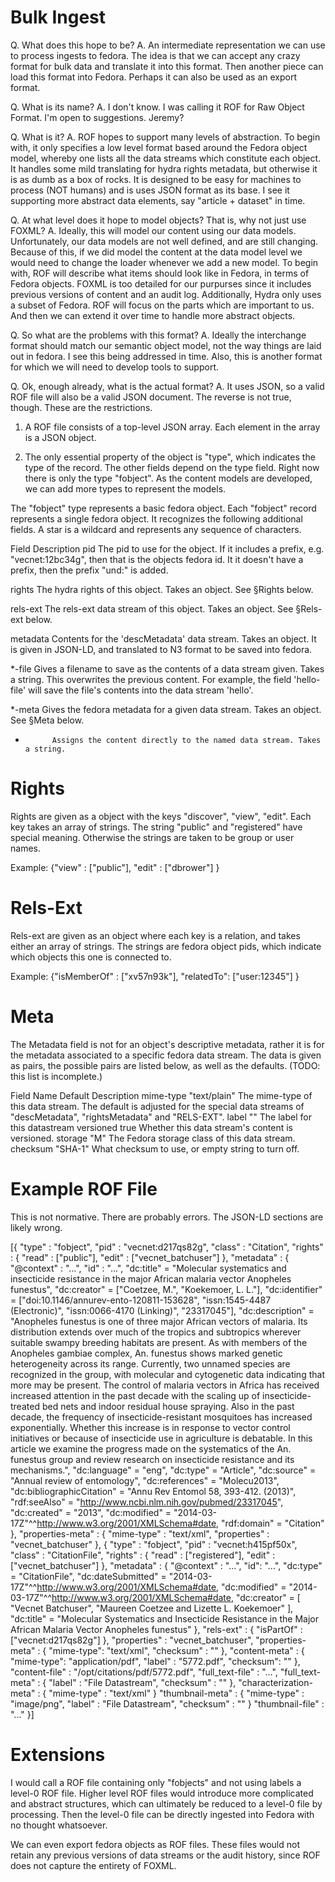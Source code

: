 # Bulk Ingest

Q. What does this hope to be?
A. An intermediate representation we can use to process ingests to fedora. The
idea is that we can accept any crazy format for bulk data and translate it into
this format. Then another piece can load this format into Fedora. Perhaps it
can also be used as an export format.

Q. What is its name?
A. I don't know. I was calling it ROF for Raw Object Format. I'm open to
suggestions. Jeremy?

Q. What is it?
A. ROF hopes to support many levels of abstraction. To begin with, it only
specifies a low level format based around the Fedora object model, whereby one
lists all the data streams which constitute each object. It handles some mild
translating for hydra rights metadata, but otherwise it is as dumb as a box of
rocks. It is designed to be easy for machines to process (NOT humans) and is
uses JSON format as its base. I see it supporting more abstract data elements,
say "article + dataset" in time.

Q. At what level does it hope to model objects? That is, why not just use FOXML?
A. Ideally, this will model our content using our data models. Unfortunately,
our data models are not well defined, and are still changing. Because of this,
if we did model the content at the data model level we would need to change the
loader whenever we add a new model. To begin with, ROF will describe what items
should look like in Fedora, in terms of Fedora objects. FOXML is too detailed
for our purpurses since it includes previous versions of content and an audit
log. Additionally, Hydra only uses a subset of Fedora. ROF will focus on the
parts which are important to us. And then we can extend it over time to handle
more abstract objects.

Q. So what are the problems with this format?
A. Ideally the interchange format should match our semantic object model, not
the way things are laid out in fedora. I see this being addressed in time.
Also, this is another format for which we will need to develop tools to
support.

Q. Ok, enough already, what is the actual format?
A. It uses JSON, so a valid ROF file will also be a valid JSON document. The
reverse is not true, though. These are the restrictions.


  1. A ROF file consists of a top-level JSON array. Each element in the array
is a JSON object.

  2. The only essential property of the object is "type", which indicates the
type of the record. The other fields depend on the type field. Right now there
is only the type "fobject". As the content models are developed, we can add
more types to represent the models.

The "fobject" type represents a basic fedora object. Each "fobject" record
represents a single fedora object. It recognizes the following additional
fields. A star is a wildcard and represents any sequence of characters.

Field       Description
pid         The pid to use for the object. If it includes a prefix, e.g.
            "vecnet:12bc34g", then that is the objects fedora id. It it doesn't
            have a prefix, then the prefix "und:" is added.

rights      The hydra rights of this object. Takes an object. See §Rights below.

rels-ext    The rels-ext data stream of this object. Takes an object.
            See §Rels-ext below.

metadata    Contents for the 'descMetadata' data stream.  Takes an object.
            It is given in JSON-LD, and translated to N3 format to be saved
            into fedora.

*-file      Gives a filename to save as the contents of a data stream given.
            Takes a string. This overwrites the previous content. For example,
            the field 'hello-file' will save the file's contents into the data
            stream 'hello'.

*-meta      Gives the fedora metadata for a given data stream. Takes an object.
            See §Meta below.

*           Assigns the content directly to the named data stream. Takes a string.


# Rights

Rights are given as a object with the keys "discover", "view", "edit". Each key
takes an array of strings. The string "public" and "registered" have special
meaning. Otherwise the strings are taken to be group or user names.

Example:
{"view" : ["public"],
 "edit" : ["dbrower"]
}


# Rels-Ext

Rels-ext are given as an object where each key is a relation, and takes either
an array of strings. The strings are fedora object pids, which indicate which
objects this one is connected to.


Example:
{"isMemberOf" : ["xv57n93k"],
 "relatedTo": ["user:12345"]
}


# Meta
The Metadata field is not for an object's descriptive metadata, rather it is
for the metadata associated to a specific fedora data stream. The data is given
as pairs, the possible pairs are listed below, as well as the defaults. (TODO:
this list is incomplete.)

Field Name  Default         Description
mime-type   "text/plain"    The mime-type of this data stream. The default is
                            adjusted for the special data streams of
                            "descMetadata", "rightsMetadata" and "RELS-EXT".
label       ""              The label for this datastream
versioned   true            Whether this data stream's content is versioned.
storage     "M"             The Fedora storage class of this data stream.
checksum    "SHA-1"         What checksum to use, or empty string to turn off.


# Example ROF File
This is not normative. There are probably errors. The JSON-LD sections are
likely wrong.

[{
     "type" : "fobject",
     "pid" : "vecnet:d217qs82g",
     "class" : "Citation",
     "rights" : {
          "read" : ["public"],
          "edit" : ["vecnet_batchuser"]
          },
     "metadata" : {
          "@context" : "...",
          "id" : "...",
          "dc:title" = "Molecular systematics and insecticide resistance in the major African malaria vector Anopheles funestus",
          "dc:creator" = ["Coetzee, M.", "Koekemoer, L. L."],
          "dc:identifier" = ["doi:10.1146/annurev-ento-120811-153628", "issn:1545-4487 (Electronic)", "issn:0066-4170 (Linking)", "23317045"],
          "dc:description" = "Anopheles funestus is one of three major African vectors of malaria. Its distribution extends over much of the tropics and subtropics wherever suitable swampy breeding habitats are present. As with members of the Anopheles gambiae complex, An. funestus shows marked genetic heterogeneity across its range. Currently, two unnamed species are recognized in the group, with molecular and cytogenetic data indicating that more may be present. The control of malaria vectors in Africa has received increased attention in the past decade with the scaling up of insecticide-treated bed nets and indoor residual house spraying. Also in the past decade, the frequency of insecticide-resistant mosquitoes has increased exponentially. Whether this increase is in response to vector control initiatives or because of insecticide use in agriculture is debatable. In this article we examine the progress made on the systematics of the An. funestus group and review research on insecticide resistance and its mechanisms.",
          "dc:language" = "eng",
          "dc:type" = "Article",
          "dc:source" = "Annual review of entomology",
          "dc:references" = "Molecu2013",
          "dc:bibliographicCitation" = "Annu Rev Entomol 58, 393-412. (2013)",
          "rdf:seeAlso" = "http://www.ncbi.nlm.nih.gov/pubmed/23317045",
          "dc:created" = "2013",
          "dc:modified" = "2014-03-17Z"^^<http://www.w3.org/2001/XMLSchema#date>,
          "rdf:domain" = "Citation"
     },
     "properties-meta" : {
          "mime-type" : "text/xml",
     "properties" : "<fields><depositor>vecnet_batchuser</depositor></fields>"
},
{
     "type" : "fobject",
     "pid" : "vecnet:h415pf50x",
     "class" : "CitationFile",
     "rights" : {
          "read" : ["registered"],
          "edit" : ["vecnet_batchuser"]
     },
     "metadata" : {
          "@context" : "...",
          "id": "...",
         "dc:type" = "CitationFile",
          "dc:dateSubmitted" =  "2014-03-17Z"^^<http://www.w3.org/2001/XMLSchema#date>,
          "dc:modified" = "2014-03-17Z"^^<http://www.w3.org/2001/XMLSchema#date>,
          "dc:creator" = [ "Vecnet Batchuser", "Maureen Coetzee and Lizette L. Koekemoer" ],
          "dc:title" = "Molecular Systematics and Insecticide Resistance in the Major African Malaria Vector Anopheles funestus"
     },
     "rels-ext" : {
          "isPartOf" : ["vecnet:d217qs82g"]
     },
     "properties" : "<fields><depositor>vecnet_batchuser</depositor></fields>",
     "properties-meta" : {
          "mime-type": "text/xml",
          "checksum" : ""
     },
     "content-meta" : {
          "mime-type": "application/pdf",
          "label" : "5772.pdf",
          "checksum": ""
     },
     "content-file" : "/opt/citations/pdf/5772.pdf",
     "full_text-file" : "...",
     "full_text-meta" : {
          "label" : "File Datastream",
          "checksum" : ""
     },
     "characterization-meta" : {
          "mime-type" : "text/xml"
     }
     "thumbnail-meta" : {
          "mime-type" : "image/png",
          "label" : "File Datastream",
          "checksum" : ""
     }
     "thumbnail-file" : "..."
}]



# Extensions
I would call a ROF file containing only "fobjects" and not using labels a
level-0 ROF file. Higher level ROF files would introduce more complicated and
abstract structures, which can ultimately be reduced to a level-0 file by
processing. Then the level-0 file can be directly ingested into Fedora with no
thought whatsoever.

We can even export fedora objects as ROF files. These files would not retain
any previous versions of data streams or the audit history, since ROF does not
capture the entirety of FOXML.

